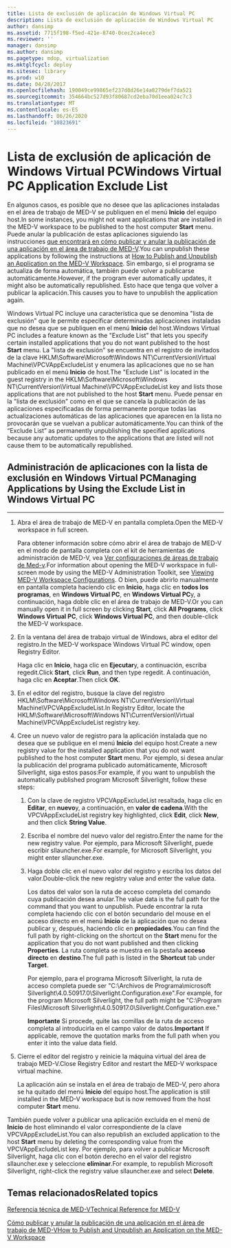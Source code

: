 ```yaml
---
title: Lista de exclusión de aplicación de Windows Virtual PC
description: Lista de exclusión de aplicación de Windows Virtual PC
author: dansimp
ms.assetid: 7715f198-f5ed-421e-8740-0cec2ca4ece3
ms.reviewer: ''
manager: dansimp
ms.author: dansimp
ms.pagetype: mdop, virtualization
ms.mktglfcycl: deploy
ms.sitesec: library
ms.prod: w10
ms.date: 04/28/2017
ms.openlocfilehash: 190049ce99865ef237d8d26e14a8279def7da521
ms.sourcegitcommit: 354664bc527d93f80687cd2eba70d1eea024c7c3
ms.translationtype: MT
ms.contentlocale: es-ES
ms.lasthandoff: 06/26/2020
ms.locfileid: "10823691"
---
```

# <span data-ttu-id="3edc7-103">Lista de exclusión de aplicación de Windows Virtual PC</span><span class="sxs-lookup"><span data-stu-id="3edc7-103">Windows Virtual PC Application Exclude List</span></span>


<span data-ttu-id="3edc7-104">En algunos casos, es posible que no desee que las aplicaciones instaladas en el área de trabajo de MED-V se publiquen en el menú **Inicio** del equipo host.</span><span class="sxs-lookup"><span data-stu-id="3edc7-104">In some instances, you might not want applications that are installed in the MED-V workspace to be published to the host computer **Start** menu.</span></span> <span data-ttu-id="3edc7-105">Puede anular la publicación de estas aplicaciones siguiendo las instrucciones [que encontrará en cómo publicar y anular la publicación de una aplicación en el área de trabajo de MED-V](how-to-publish-and-unpublish-an-application-on-the-med-v-workspace.md).</span><span class="sxs-lookup"><span data-stu-id="3edc7-105">You can unpublish these applications by following the instructions at [How to Publish and Unpublish an Application on the MED-V Workspace](how-to-publish-and-unpublish-an-application-on-the-med-v-workspace.md).</span></span> <span data-ttu-id="3edc7-106">Sin embargo, si el programa se actualiza de forma automática, también puede volver a publicarse automáticamente.</span><span class="sxs-lookup"><span data-stu-id="3edc7-106">However, if the program ever automatically updates, it might also be automatically republished.</span></span> <span data-ttu-id="3edc7-107">Esto hace que tenga que volver a publicar la aplicación.</span><span class="sxs-lookup"><span data-stu-id="3edc7-107">This causes you to have to unpublish the application again.</span></span>

<span data-ttu-id="3edc7-108">Windows Virtual PC incluye una característica que se denomina "lista de exclusión" que le permite especificar determinadas aplicaciones instaladas que no desea que se publiquen en el menú **Inicio** del host.</span><span class="sxs-lookup"><span data-stu-id="3edc7-108">Windows Virtual PC includes a feature known as the "Exclude List" that lets you specify certain installed applications that you do not want published to the host **Start** menu.</span></span> <span data-ttu-id="3edc7-109">La "lista de exclusión" se encuentra en el registro de invitados de la clave HKLM\\Software\\Microsoft\\Windows NT\\CurrentVersion\\Virtual Machine\\VPCVAppExcludeList y enumera las aplicaciones que no se han publicado en el menú **Inicio** de host.</span><span class="sxs-lookup"><span data-stu-id="3edc7-109">The "Exclude List" is located in the guest registry in the HKLM\\Software\\Microsoft\\Windows NT\\CurrentVersion\\Virtual Machine\\VPCVAppExcludeList key and lists those applications that are not published to the host **Start** menu.</span></span> <span data-ttu-id="3edc7-110">Puede pensar en la "lista de exclusión" como en el que se cancela la publicación de las aplicaciones especificadas de forma permanente porque todas las actualizaciones automáticas de las aplicaciones que aparecen en la lista no provocarán que se vuelvan a publicar automáticamente.</span><span class="sxs-lookup"><span data-stu-id="3edc7-110">You can think of the “Exclude List” as permanently unpublishing the specified applications because any automatic updates to the applications that are listed will not cause them to be automatically republished.</span></span>

## <span data-ttu-id="3edc7-111">Administración de aplicaciones con la lista de exclusión en Windows Virtual PC</span><span class="sxs-lookup"><span data-stu-id="3edc7-111">Managing Applications by Using the Exclude List in Windows Virtual PC</span></span>


****

1.  <span data-ttu-id="3edc7-112">Abra el área de trabajo de MED-V en pantalla completa.</span><span class="sxs-lookup"><span data-stu-id="3edc7-112">Open the MED-V workspace in full screen.</span></span>

    <span data-ttu-id="3edc7-113">Para obtener información sobre cómo abrir el área de trabajo de MED-V en el modo de pantalla completa con el kit de herramientas de administración de MED-V, vea [Ver configuraciones de áreas de trabajo de Med-v](viewing-med-v-workspace-configurations.md#bkmk-fullscreen).</span><span class="sxs-lookup"><span data-stu-id="3edc7-113">For information about opening the MED-V workspace in full-screen mode by using the MED-V Administration Toolkit, see [Viewing MED-V Workspace Configurations](viewing-med-v-workspace-configurations.md#bkmk-fullscreen).</span></span> <span data-ttu-id="3edc7-114">O bien, puede abrirlo manualmente en pantalla completa haciendo clic en **Inicio**, haga clic en **todos los programas**, en **Windows Virtual PC**, en **Windows Virtual PC**y, a continuación, haga doble clic en el área de trabajo de MED-V.</span><span class="sxs-lookup"><span data-stu-id="3edc7-114">Or you can manually open it in full screen by clicking **Start**, click **All Programs**, click **Windows Virtual PC**, click **Windows Virtual PC**, and then double-click the MED-V workspace.</span></span>

2.  <span data-ttu-id="3edc7-115">En la ventana del área de trabajo virtual de Windows, abra el editor del registro.</span><span class="sxs-lookup"><span data-stu-id="3edc7-115">In the MED-V workspace Windows Virtual PC window, open Registry Editor.</span></span>

    <span data-ttu-id="3edc7-116">Haga clic en **Inicio**, haga clic en **Ejecutar**y, a continuación, escriba regedit.</span><span class="sxs-lookup"><span data-stu-id="3edc7-116">Click **Start**, click **Run**, and then type regedit.</span></span> <span data-ttu-id="3edc7-117">A continuación, haga clic en **Aceptar**.</span><span class="sxs-lookup"><span data-stu-id="3edc7-117">Then click **OK**.</span></span>

3.  <span data-ttu-id="3edc7-118">En el editor del registro, busque la clave del registro HKLM\\Software\\Microsoft\\Windows NT\\CurrentVersion\\Virtual Machine\\VPCVAppExcludeList.</span><span class="sxs-lookup"><span data-stu-id="3edc7-118">In Registry Editor, locate the HKLM\\Software\\Microsoft\\Windows NT\\CurrentVersion\\Virtual Machine\\VPCVAppExcludeList registry key.</span></span>

4.  <span data-ttu-id="3edc7-119">Cree un nuevo valor de registro para la aplicación instalada que no desea que se publique en el menú **Inicio** del equipo host.</span><span class="sxs-lookup"><span data-stu-id="3edc7-119">Create a new registry value for the installed application that you do not want published to the host computer **Start** menu.</span></span> <span data-ttu-id="3edc7-120">Por ejemplo, si desea anular la publicación del programa publicado automáticamente, Microsoft Silverlight, siga estos pasos:</span><span class="sxs-lookup"><span data-stu-id="3edc7-120">For example, if you want to unpublish the automatically published program Microsoft Silverlight, follow these steps:</span></span>

    1.  <span data-ttu-id="3edc7-121">Con la clave de registro VPCVAppExcludeList resaltada, haga clic en **Editar**, en **nuevo**y, a continuación, en **valor de cadena**.</span><span class="sxs-lookup"><span data-stu-id="3edc7-121">With the VPCVAppExcludeList registry key highlighted, click **Edit**, click **New**, and then click **String Value**.</span></span>

    2.  <span data-ttu-id="3edc7-122">Escriba el nombre del nuevo valor del registro.</span><span class="sxs-lookup"><span data-stu-id="3edc7-122">Enter the name for the new registry value.</span></span> <span data-ttu-id="3edc7-123">Por ejemplo, para Microsoft Silverlight, puede escribir sllauncher.exe.</span><span class="sxs-lookup"><span data-stu-id="3edc7-123">For example, for Microsoft Silverlight, you might enter sllauncher.exe.</span></span>

    3.  <span data-ttu-id="3edc7-124">Haga doble clic en el nuevo valor del registro y escriba los datos del valor.</span><span class="sxs-lookup"><span data-stu-id="3edc7-124">Double-click the new registry value and enter the value data.</span></span>

        <span data-ttu-id="3edc7-125">Los datos del valor son la ruta de acceso completa del comando cuya publicación desea anular.</span><span class="sxs-lookup"><span data-stu-id="3edc7-125">The value data is the full path for the command that you want to unpublish.</span></span> <span data-ttu-id="3edc7-126">Puede encontrar la ruta completa haciendo clic con el botón secundario del mouse en el acceso directo en el menú **Inicio** de la aplicación que no desea publicar y, después, haciendo clic en **propiedades**.</span><span class="sxs-lookup"><span data-stu-id="3edc7-126">You can find the full path by right-clicking on the shortcut on the **Start** menu for the application that you do not want published and then clicking **Properties**.</span></span> <span data-ttu-id="3edc7-127">La ruta completa se muestra en la pestaña **acceso directo** en **destino**.</span><span class="sxs-lookup"><span data-stu-id="3edc7-127">The full path is listed in the **Shortcut** tab under **Target**.</span></span>

        <span data-ttu-id="3edc7-128">Por ejemplo, para el programa Microsoft Silverlight, la ruta de acceso completa puede ser "C:\\Archivos de Programa\\microsoft Silverlight\\4.0.50917.0\\Silverlight.Configuration.exe".</span><span class="sxs-lookup"><span data-stu-id="3edc7-128">For example, for the program Microsoft Silverlight, the full path might be "C:\\Program Files\\Microsoft Silverlight\\4.0.50917.0\\Silverlight.Configuration.exe."</span></span>

        <span data-ttu-id="3edc7-129">**Importante**  Si procede, quite las comillas de la ruta de acceso completa al introducirla en el campo valor de datos.</span><span class="sxs-lookup"><span data-stu-id="3edc7-129">**Important** If applicable, remove the quotation marks from the full path when you enter it into the value data field.</span></span>

         

5.  <span data-ttu-id="3edc7-130">Cierre el editor del registro y reinicie la máquina virtual del área de trabajo MED-V.</span><span class="sxs-lookup"><span data-stu-id="3edc7-130">Close Registry Editor and restart the MED-V workspace virtual machine.</span></span>

    <span data-ttu-id="3edc7-131">La aplicación aún se instala en el área de trabajo de MED-V, pero ahora se ha quitado del menú **Inicio** del equipo host.</span><span class="sxs-lookup"><span data-stu-id="3edc7-131">The application is still installed in the MED-V workspace but is now removed from the host computer **Start** menu.</span></span>

<span data-ttu-id="3edc7-132">También puede volver a publicar una aplicación excluida en el menú de **Inicio** de host eliminando el valor correspondiente de la clave VPCVAppExcludeList.</span><span class="sxs-lookup"><span data-stu-id="3edc7-132">You can also republish an excluded application to the host **Start** menu by deleting the corresponding value from the VPCVAppExcludeList key.</span></span> <span data-ttu-id="3edc7-133">Por ejemplo, para volver a publicar Microsoft Silverlight, haga clic con el botón derecho en el valor del registro sllauncher.exe y seleccione **eliminar**.</span><span class="sxs-lookup"><span data-stu-id="3edc7-133">For example, to republish Microsoft Silverlight, right-click the registry value sllauncher.exe and select **Delete**.</span></span>

## <span data-ttu-id="3edc7-134">Temas relacionados</span><span class="sxs-lookup"><span data-stu-id="3edc7-134">Related topics</span></span>


[<span data-ttu-id="3edc7-135">Referencia técnica de MED-V</span><span class="sxs-lookup"><span data-stu-id="3edc7-135">Technical Reference for MED-V</span></span>](technical-reference-for-med-v.md)

[<span data-ttu-id="3edc7-136">Cómo publicar y anular la publicación de una aplicación en el área de trabajo de MED-V</span><span class="sxs-lookup"><span data-stu-id="3edc7-136">How to Publish and Unpublish an Application on the MED-V Workspace</span></span>](how-to-publish-and-unpublish-an-application-on-the-med-v-workspace.md)

 

 





